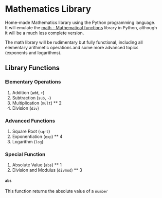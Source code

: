 # Mathematics Library

Home-made Mathematics library using the Python programming language. It will emulate the [math - Mathematical functions](https://www.google.com/url?sa=t&rct=j&q=&esrc=s&source=web&cd=&cad=rja&uact=8&ved=2ahUKEwj738W6iLv9AhX6kokEHejhDfcQFnoECAkQAQ&url=https%3A%2F%2Fdocs.python.org%2F3%2Flibrary%2Fmath.html&usg=AOvVaw26GwSqIFLX1e1HscI8nzVo) library in Python, although it will be a much less complete version.

The math library will be rudimentary but fully functional, including all elementary arithmetic operations and some more advanced topics (exponents and logarithms).

## Library Functions

### Elementary Operations

1. Addition (`add`, `+`) 
2. Subtraction (`sub`, `-`)
3. Multiplication (`mult`) ** 2
4. Division (`div`)

### Advanced Functions

1. Square Root (`sqrt`)
2. Exponentiation (`exp`) ** 4
3. Logarithm (`log`)

### Special Function

1. Absolute Value (`abs`) ** 1
2. Division and Modulus (`divmod`) ** 3

#### `abs`

This function returns the absolute value of a `number`

